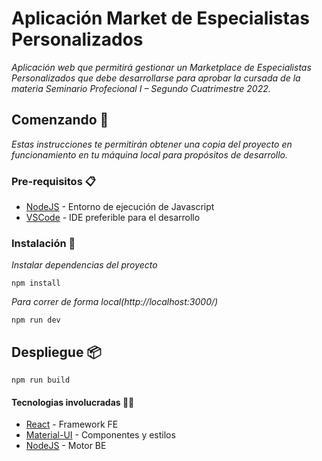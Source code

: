 # Aplicación Market de Especialistas Personalizados

_Aplicación web que permitirá gestionar un Marketplace de Especialistas Personalizados que debe desarrollarse para aprobar la cursada de la materia Seminario Profecional I – Segundo Cuatrimestre 2022._

## Comenzando 🚀

_Estas instrucciones te permitirán obtener una copia del proyecto en funcionamiento en tu máquina local para propósitos de desarrollo._

### Pre-requisitos 📋

- [NodeJS](https://nodejs.org/es/) - Entorno de ejecución de Javascript
- [VSCode](https://code.visualstudio.com/) - IDE preferible para el desarrollo

### Instalación 🔧

_Instalar dependencias del proyecto_

```
npm install
```

_Para correr de forma local(http://localhost:3000/)_

```
npm run dev
```

## Despliegue 📦

```
npm run build
```

#### Tecnologias involucradas 👨‍💻

- [React](https://reactjs.org) - Framework FE
- [Material-UI](https://mui.com/) - Componentes y estilos
- [NodeJS](https://nodejs.org/es/) - Motor BE
